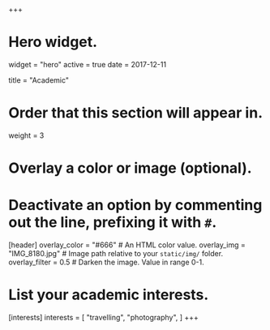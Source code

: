 +++
# Hero widget.
widget = "hero"
active = true
date = 2017-12-11

title = "Academic"

# Order that this section will appear in.
weight = 3

# Overlay a color or image (optional).
#   Deactivate an option by commenting out the line, prefixing it with `#`.
[header]
  overlay_color = "#666"  # An HTML color value.
  overlay_img = "IMG_8180.jpg"  # Image path relative to your `static/img/` folder.
  overlay_filter = 0.5  # Darken the image. Value in range 0-1.

# List your academic interests.
[interests]
  interests = [
    "travelling",
    "photography",
  ]
+++

